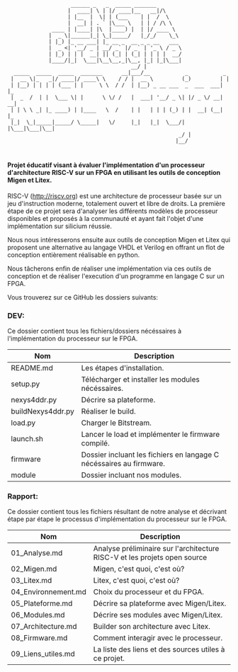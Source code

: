 

```
                    ______ _   _  _____ _______                         
                   |  ____| \ | |/ ____|__   __|/\                      
                   | |__  |  \| | (___    | |  /  \                     
                   |  __| | . ` |\___ \   | | / /\ \                    
              ____ | |____| |\  |____) |  | |/ ____ \                   
             |  _ \|______|_| \_|_____/   |_/_/    \_\                  
             | |_) |_ __ ___| |_ __ _  __ _ _ __   ___                  
             |  _ <| '__/ _ | __/ _` |/ _` | '_ \ / _ \                 
             | |_) | | |  __| || (_| | (_| | | | |  __/                 
             |____/|_|  \___|\__\__,_|\__, |_| |_|\___|                 
                                       __/ |                            
  _____  _____  _____  _______      __|___/__           _           _   
 |  __ \|_   _|/ ____|/ ____\ \    / / |  __ \         (_)         | |  
 | |__) | | | | (___ | |     \ \  / /  | |__) _ __ ___  _  ___  ___| |_ 
 |  _  /  | |  \___ \| |      \ \/ /   |  ___| '__/ _ \| |/ _ \/ __| __|
 | | \ \ _| |_ ____) | |____   \  /    | |   | | | (_) | |  __| (__| |_ 
 |_|  \_|_____|_____/ \_____|   \/     |_|   |_|  \___/| |\___|\___|\__|
                                                      _/ |              
                                                     |__/               
```

# 
#### Projet éducatif visant à évaluer l'implémentation d'un processeur d'architecture RISC-V sur un FPGA en utilisant les outils de conception Migen et Litex.

RISC-V (http://riscv.org) est une architecture de processeur basée sur un jeu d'instruction moderne, totalement ouvert et libre de droits. La première étape de ce projet sera d'analyser les différents modèles de processeur disponibles et proposés à la communauté et ayant fait l'objet d'une implémentation sur silicium réussie.

Nous nous intéresserons ensuite aux outils de conception Migen et Litex qui proposent une alternative au langage VHDL et Verilog en offrant un flot de conception entièrement réalisable en python.

Nous tâcherons enfin de réaliser une implémentation via ces outils de conception et de réaliser l'execution d'un programme en langage C sur un FPGA.



Vous trouverez sur ce GitHub les dossiers suivants:

### DEV:

Ce dossier contient tous les fichiers/dossiers nécéssaires  à l'implémentation du processeur sur le FPGA.

| Nom               | Description                                                  |
| ----------------- | ------------------------------------------------------------ |
| README.md         | Les étapes d'installation.                                    |
| setup.py          | Télécharger et installer les modules nécéssaires.             |
| nexys4ddr.py      | Décrire sa plateforme.                                        |
| buildNexys4ddr.py | Réaliser le build.                                            |
| load.py           | Charger le Bitstream.                                         |
| launch.sh         | Lancer le load et implémenter le firmware compilé.            |
| firmware          | Dossier incluant les fichiers en langage C nécéssaires au firmware. |
| module            | Dossier incluant nos modules.                                |



### Rapport:

Ce dossier contient tous les fichiers résultant de notre analyse et décrivant étape par étape le processus d'implémentation du processeur sur le FPGA.

| Nom                 | Description                                                  |
| ------------------- | ------------------------------------------------------------ |
| 01_Analyse.md       | Analyse préliminaire sur l'architecture RISC-V et les projets open source |
| 02_Migen.md         | Migen, c'est quoi, c'est où?                                 |
| 03_Litex.md         | Litex, c'est quoi, c'est où?                                 |
| 04_Environnement.md | Choix du processeur et du FPGA.                              |
| 05_Plateforme.md    | Décrire sa plateforme avec Migen/Litex.                      |
| 06_Modules.md       | Décrire ses modules avec Migen/Litex.                        |
| 07_Architecture.md  | Builder son architecture avec Litex.                         |
| 08_Firmware.md      | Comment interagir avec le processeur.                        |
| 09_Liens_utiles.md  | La liste des liens et des sources utiles à ce projet.        |

